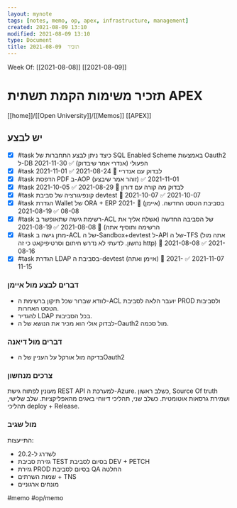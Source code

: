 ```yaml
---
layout: mynote
tags: [notes, memo, op, apex, infrastructure, management] 
created: 2021-08-09 13:10
modified: 2021-08-09 13:10
type: Document
title: תזכיר  2021-08-09
---
```

Week Of: [[2021-08-08]]
[[2021-08-09]]

# תזכיר משימות הקמת תשתית APEX
[[home]]/[[Open University]]/[[Memos]]
[[APEX]]
## יש לבצע

- [x] #task כיצד ניתן לבצע התחברות של SQL Enabled Scheme באמצעות Oauth2 ל-DB הפעולי (אנדרי אמר שיבדוק) ✅ 2021-11-30
- [x] #task לבדוק עם אנדריי 📅 2021-08-24 ✅ 2021-11-01
- [x] #task הדפסת PDF ב-AOP (זוהר אמר שיבצע) ✅ 2021-11-01
- [x] #task לבדוק מה קורה עם דורון 📅 2021-08-29 ✅ 2021-10-05
- [x] #task קונפיגורציה של סביבת devtest 📅 2021-10-07 ✅ 2021-10-07
- [x] #task הגדרת Wallet של ORA + ERP בסביבת הטסט החדשה. (איימן) 📅 2021-08-08 ✅ 2021-08-19
- [x] #task רשימת גישה שתאופשר ב-ACL של הסביבה החדשה (אשלח אליך את הרשימה ותוסיף אתה) 📅 2021-08-08 ✅ 2021-08-19
- [x] #task מתן גישה ב-ACL של ה-Sandbox+devtest ל-API של ה-TFS (אתה מול נחשון. לדעתי לא נדרש חיתום וסרטיפיקאט כי זה http) 📅 2021-08-08 ✅ 2021-08-16
- [x] #task הגדרת LDAP בסביבת ה-devtest (איימן ואתה) 📅 2021-11-07 ✅ 2021-11-15
### דברים לבצע מול איימן
- לוודא שברור שכל תיקון ברשימת ה-ACL יועבר הלאה לסביבת PROD ולסביבות הטסט האחרות.
- להגדיר LDAP בכל הסביבות.
- לבדוק אולי הוא מכיר את הנושא של ה-Oauth2 מול סכמה.
### דברים מול דיאנה
- בדיקה מול אורקל על העניין של הOauth2 
### צרכים מנחשון
מעונין לפתוח גישת REST API למערכת ה-Azure. 
כשלב ראשון, Source Of truth ושמירת גרסאות אוטומטית.
כשלב שני, תהליכי דיווחי באגים מהאפליקציות.
שלב שלישי, תהליכי deploy + Release.
### מול שגיב
התייעצות:
- לשדרג ל-20.2
- גזירת סביבת TEST בסיום לסביבת DEV + PETCH
- גזירת PROD בסיום לסביבת QA 
החלטה
- שמות השרתים + TNS
- מונחים ארגוניים 


#memo 
#op/memo